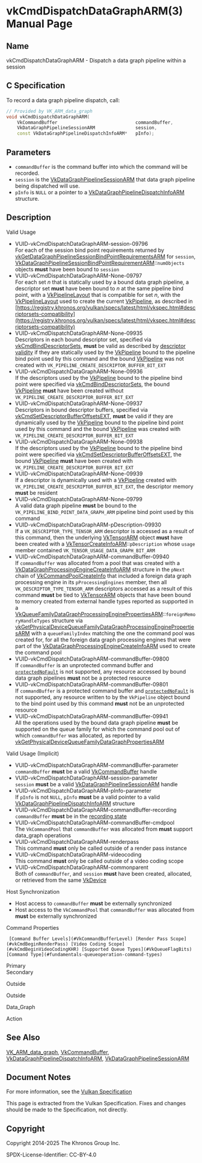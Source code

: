 # vkCmdDispatchDataGraphARM(3) Manual Page

## Name

vkCmdDispatchDataGraphARM - Dispatch a data graph pipeline within a session



## [](#_c_specification)C Specification

To record a data graph pipeline dispatch, call:

```c++
// Provided by VK_ARM_data_graph
void vkCmdDispatchDataGraphARM(
    VkCommandBuffer                             commandBuffer,
    VkDataGraphPipelineSessionARM               session,
    const VkDataGraphPipelineDispatchInfoARM*   pInfo);
```

## [](#_parameters)Parameters

- `commandBuffer` is the command buffer into which the command will be recorded.
- `session` is the [VkDataGraphPipelineSessionARM](https://registry.khronos.org/vulkan/specs/latest/man/html/VkDataGraphPipelineSessionARM.html) that data graph pipeline being dispatched will use.
- `pInfo` is `NULL` or a pointer to a [VkDataGraphPipelineDispatchInfoARM](https://registry.khronos.org/vulkan/specs/latest/man/html/VkDataGraphPipelineDispatchInfoARM.html) structure.

## [](#_description)Description

Valid Usage

- [](#VUID-vkCmdDispatchDataGraphARM-session-09796)VUID-vkCmdDispatchDataGraphARM-session-09796  
  For each of the session bind point requirements returned by [vkGetDataGraphPipelineSessionBindPointRequirementsARM](https://registry.khronos.org/vulkan/specs/latest/man/html/vkGetDataGraphPipelineSessionBindPointRequirementsARM.html) for `session`, [VkDataGraphPipelineSessionBindPointRequirementARM](https://registry.khronos.org/vulkan/specs/latest/man/html/VkDataGraphPipelineSessionBindPointRequirementARM.html)::`numObjects` objects **must** have been bound to `session`
- [](#VUID-vkCmdDispatchDataGraphARM-None-09797)VUID-vkCmdDispatchDataGraphARM-None-09797  
  For each set *n* that is statically used by a bound data graph pipeline, a descriptor set **must** have been bound to *n* at the same pipeline bind point, with a [VkPipelineLayout](https://registry.khronos.org/vulkan/specs/latest/man/html/VkPipelineLayout.html) that is compatible for set *n*, with the [VkPipelineLayout](https://registry.khronos.org/vulkan/specs/latest/man/html/VkPipelineLayout.html) used to create the current [VkPipeline](https://registry.khronos.org/vulkan/specs/latest/man/html/VkPipeline.html), as described in [https://registry.khronos.org/vulkan/specs/latest/html/vkspec.html#descriptorsets-compatibility](https://registry.khronos.org/vulkan/specs/latest/html/vkspec.html#descriptorsets-compatibility)
- [](#VUID-vkCmdDispatchDataGraphARM-None-09935)VUID-vkCmdDispatchDataGraphARM-None-09935  
  Descriptors in each bound descriptor set, specified via [vkCmdBindDescriptorSets](https://registry.khronos.org/vulkan/specs/latest/man/html/vkCmdBindDescriptorSets.html), **must** be valid as described by [descriptor validity](https://registry.khronos.org/vulkan/specs/latest/html/vkspec.html#descriptor-validity) if they are statically used by the [VkPipeline](https://registry.khronos.org/vulkan/specs/latest/man/html/VkPipeline.html) bound to the pipeline bind point used by this command and the bound [VkPipeline](https://registry.khronos.org/vulkan/specs/latest/man/html/VkPipeline.html) was not created with `VK_PIPELINE_CREATE_DESCRIPTOR_BUFFER_BIT_EXT`
- [](#VUID-vkCmdDispatchDataGraphARM-None-09936)VUID-vkCmdDispatchDataGraphARM-None-09936  
  If the descriptors used by the [VkPipeline](https://registry.khronos.org/vulkan/specs/latest/man/html/VkPipeline.html) bound to the pipeline bind point were specified via [vkCmdBindDescriptorSets](https://registry.khronos.org/vulkan/specs/latest/man/html/vkCmdBindDescriptorSets.html), the bound [VkPipeline](https://registry.khronos.org/vulkan/specs/latest/man/html/VkPipeline.html) **must** have been created without `VK_PIPELINE_CREATE_DESCRIPTOR_BUFFER_BIT_EXT`
- [](#VUID-vkCmdDispatchDataGraphARM-None-09937)VUID-vkCmdDispatchDataGraphARM-None-09937  
  Descriptors in bound descriptor buffers, specified via [vkCmdSetDescriptorBufferOffsetsEXT](https://registry.khronos.org/vulkan/specs/latest/man/html/vkCmdSetDescriptorBufferOffsetsEXT.html), **must** be valid if they are dynamically used by the [VkPipeline](https://registry.khronos.org/vulkan/specs/latest/man/html/VkPipeline.html) bound to the pipeline bind point used by this command and the bound [VkPipeline](https://registry.khronos.org/vulkan/specs/latest/man/html/VkPipeline.html) was created with `VK_PIPELINE_CREATE_DESCRIPTOR_BUFFER_BIT_EXT`
- [](#VUID-vkCmdDispatchDataGraphARM-None-09938)VUID-vkCmdDispatchDataGraphARM-None-09938  
  If the descriptors used by the [VkPipeline](https://registry.khronos.org/vulkan/specs/latest/man/html/VkPipeline.html) bound to the pipeline bind point were specified via [vkCmdSetDescriptorBufferOffsetsEXT](https://registry.khronos.org/vulkan/specs/latest/man/html/vkCmdSetDescriptorBufferOffsetsEXT.html), the bound [VkPipeline](https://registry.khronos.org/vulkan/specs/latest/man/html/VkPipeline.html) **must** have been created with `VK_PIPELINE_CREATE_DESCRIPTOR_BUFFER_BIT_EXT`
- [](#VUID-vkCmdDispatchDataGraphARM-None-09939)VUID-vkCmdDispatchDataGraphARM-None-09939  
  If a descriptor is dynamically used with a [VkPipeline](https://registry.khronos.org/vulkan/specs/latest/man/html/VkPipeline.html) created with `VK_PIPELINE_CREATE_DESCRIPTOR_BUFFER_BIT_EXT`, the descriptor memory **must** be resident
- [](#VUID-vkCmdDispatchDataGraphARM-None-09799)VUID-vkCmdDispatchDataGraphARM-None-09799  
  A valid data graph pipeline **must** be bound to the `VK_PIPELINE_BIND_POINT_DATA_GRAPH_ARM` pipeline bind point used by this command
- [](#VUID-vkCmdDispatchDataGraphARM-pDescription-09930)VUID-vkCmdDispatchDataGraphARM-pDescription-09930  
  If a `VK_DESCRIPTOR_TYPE_TENSOR_ARM` descriptor is accessed as a result of this command, then the underlying [VkTensorARM](https://registry.khronos.org/vulkan/specs/latest/man/html/VkTensorARM.html) object **must** have been created with a [VkTensorCreateInfoARM](https://registry.khronos.org/vulkan/specs/latest/man/html/VkTensorCreateInfoARM.html)::`pDescription` whose `usage` member contained `VK_TENSOR_USAGE_DATA_GRAPH_BIT_ARM`
- [](#VUID-vkCmdDispatchDataGraphARM-commandBuffer-09940)VUID-vkCmdDispatchDataGraphARM-commandBuffer-09940  
  If `commandBuffer` was allocated from a pool that was created with a [VkDataGraphProcessingEngineCreateInfoARM](https://registry.khronos.org/vulkan/specs/latest/man/html/VkDataGraphProcessingEngineCreateInfoARM.html) structure in the `pNext` chain of [VkCommandPoolCreateInfo](https://registry.khronos.org/vulkan/specs/latest/man/html/VkCommandPoolCreateInfo.html) that included a foreign data graph processing engine in its `pProcessingEngines` member, then all `VK_DESCRIPTOR_TYPE_TENSOR_ARM` descriptors accessed as a result of this command **must** be tied to [VkTensorARM](https://registry.khronos.org/vulkan/specs/latest/man/html/VkTensorARM.html) objects that have been bound to memory created from external handle types reported as supported in a [VkQueueFamilyDataGraphProcessingEnginePropertiesARM](https://registry.khronos.org/vulkan/specs/latest/man/html/VkQueueFamilyDataGraphProcessingEnginePropertiesARM.html)::`foreignMemoryHandleTypes` structure via [vkGetPhysicalDeviceQueueFamilyDataGraphProcessingEnginePropertiesARM](https://registry.khronos.org/vulkan/specs/latest/man/html/vkGetPhysicalDeviceQueueFamilyDataGraphProcessingEnginePropertiesARM.html) with a `queueFamilyIndex` matching the one the command pool was created for, for all the foreign data graph processing engines that were part of the [VkDataGraphProcessingEngineCreateInfoARM](https://registry.khronos.org/vulkan/specs/latest/man/html/VkDataGraphProcessingEngineCreateInfoARM.html) used to create the command pool
- [](#VUID-vkCmdDispatchDataGraphARM-commandBuffer-09800)VUID-vkCmdDispatchDataGraphARM-commandBuffer-09800  
  If `commandBuffer` is an unprotected command buffer and [`protectedNoFault`](https://registry.khronos.org/vulkan/specs/latest/html/vkspec.html#limits-protectedNoFault) is not supported, any resource accessed by bound data graph pipelines **must** not be a protected resource
- [](#VUID-vkCmdDispatchDataGraphARM-commandBuffer-09801)VUID-vkCmdDispatchDataGraphARM-commandBuffer-09801  
  If `commandBuffer` is a protected command buffer and [`protectedNoFault`](https://registry.khronos.org/vulkan/specs/latest/html/vkspec.html#limits-protectedNoFault) is not supported, any resource written to by the `VkPipeline` object bound to the bind point used by this command **must** not be an unprotected resource
- [](#VUID-vkCmdDispatchDataGraphARM-commandBuffer-09941)VUID-vkCmdDispatchDataGraphARM-commandBuffer-09941  
  All the operations used by the bound data graph pipeline **must** be supported on the queue family for which the command pool out of which `commandBuffer` was allocated, as reported by [vkGetPhysicalDeviceQueueFamilyDataGraphPropertiesARM](https://registry.khronos.org/vulkan/specs/latest/man/html/vkGetPhysicalDeviceQueueFamilyDataGraphPropertiesARM.html)

Valid Usage (Implicit)

- [](#VUID-vkCmdDispatchDataGraphARM-commandBuffer-parameter)VUID-vkCmdDispatchDataGraphARM-commandBuffer-parameter  
  `commandBuffer` **must** be a valid [VkCommandBuffer](https://registry.khronos.org/vulkan/specs/latest/man/html/VkCommandBuffer.html) handle
- [](#VUID-vkCmdDispatchDataGraphARM-session-parameter)VUID-vkCmdDispatchDataGraphARM-session-parameter  
  `session` **must** be a valid [VkDataGraphPipelineSessionARM](https://registry.khronos.org/vulkan/specs/latest/man/html/VkDataGraphPipelineSessionARM.html) handle
- [](#VUID-vkCmdDispatchDataGraphARM-pInfo-parameter)VUID-vkCmdDispatchDataGraphARM-pInfo-parameter  
  If `pInfo` is not `NULL`, `pInfo` **must** be a valid pointer to a valid [VkDataGraphPipelineDispatchInfoARM](https://registry.khronos.org/vulkan/specs/latest/man/html/VkDataGraphPipelineDispatchInfoARM.html) structure
- [](#VUID-vkCmdDispatchDataGraphARM-commandBuffer-recording)VUID-vkCmdDispatchDataGraphARM-commandBuffer-recording  
  `commandBuffer` **must** be in the [recording state](#commandbuffers-lifecycle)
- [](#VUID-vkCmdDispatchDataGraphARM-commandBuffer-cmdpool)VUID-vkCmdDispatchDataGraphARM-commandBuffer-cmdpool  
  The `VkCommandPool` that `commandBuffer` was allocated from **must** support data\_graph operations
- [](#VUID-vkCmdDispatchDataGraphARM-renderpass)VUID-vkCmdDispatchDataGraphARM-renderpass  
  This command **must** only be called outside of a render pass instance
- [](#VUID-vkCmdDispatchDataGraphARM-videocoding)VUID-vkCmdDispatchDataGraphARM-videocoding  
  This command **must** only be called outside of a video coding scope
- [](#VUID-vkCmdDispatchDataGraphARM-commonparent)VUID-vkCmdDispatchDataGraphARM-commonparent  
  Both of `commandBuffer`, and `session` **must** have been created, allocated, or retrieved from the same [VkDevice](https://registry.khronos.org/vulkan/specs/latest/man/html/VkDevice.html)

Host Synchronization

- Host access to `commandBuffer` **must** be externally synchronized
- Host access to the `VkCommandPool` that `commandBuffer` was allocated from **must** be externally synchronized

Command Properties

     [Command Buffer Levels](#VkCommandBufferLevel) [Render Pass Scope](#vkCmdBeginRenderPass) [Video Coding Scope](#vkCmdBeginVideoCodingKHR) [Supported Queue Types](#VkQueueFlagBits) [Command Type](#fundamentals-queueoperation-command-types)

Primary  
Secondary

Outside

Outside

Data\_Graph

Action

## [](#_see_also)See Also

[VK\_ARM\_data\_graph](https://registry.khronos.org/vulkan/specs/latest/man/html/VK_ARM_data_graph.html), [VkCommandBuffer](https://registry.khronos.org/vulkan/specs/latest/man/html/VkCommandBuffer.html), [VkDataGraphPipelineDispatchInfoARM](https://registry.khronos.org/vulkan/specs/latest/man/html/VkDataGraphPipelineDispatchInfoARM.html), [VkDataGraphPipelineSessionARM](https://registry.khronos.org/vulkan/specs/latest/man/html/VkDataGraphPipelineSessionARM.html)

## [](#_document_notes)Document Notes

For more information, see the [Vulkan Specification](https://registry.khronos.org/vulkan/specs/latest/html/vkspec.html#vkCmdDispatchDataGraphARM)

This page is extracted from the Vulkan Specification. Fixes and changes should be made to the Specification, not directly.

## [](#_copyright)Copyright

Copyright 2014-2025 The Khronos Group Inc.

SPDX-License-Identifier: CC-BY-4.0